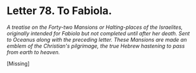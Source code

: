 <h1>Letter 78. To Fabiola.</h1>

<p><i>A treatise on the Forty-two Mansions or Halting-places of the Israelites, originally intended for Fabiola but not completed until after her death. Sent to Oceanus along with the preceding letter. These Mansions are made an emblem of the Christian's pilgrimage, the true Hebrew hastening to pass from earth to heaven.</i></p>

[Missing]